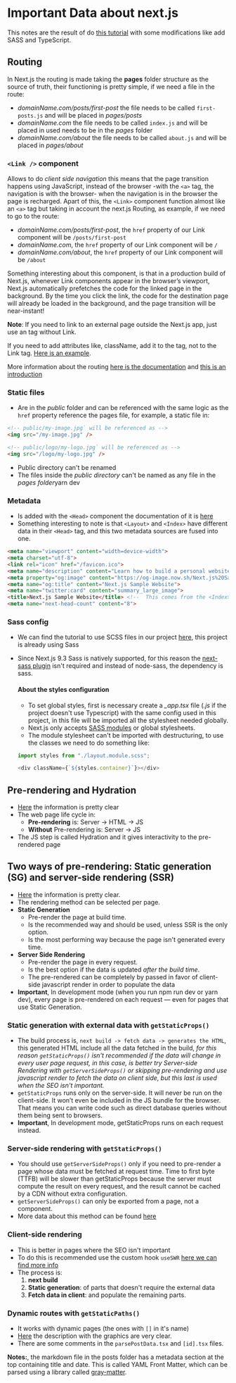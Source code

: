 # Important Data about next.js

This notes are the result of do [this tutorial](https://nextjs.org/learn/basics/create-nextjs-app) with some modifications like add SASS and TypeScript. 

## Routing
In Next.js the routing is made taking the **pages** folder structure as the source of truth, their functioning is pretty simple, if we need a file in the route:

* *domainName.com/posts/first-post* the file needs to be called `first-posts.js` and will be placed in *pages/posts*
* *domainName.com* the file needs to be called `index.js` and will be placed in used needs to be in the *pages* folder
* *domainName.com/about* the file needs to be called `about.js` and will be placed in *pages/about* 


### `<Link />` component
Allows to do *client side navigation* this means that the page transition happens using JavaScript, instead of the browser -with the `<a>` tag, the navigation is with the browser- when the navigation is in the browser the page is recharged. Apart of this, the `<Link>` component function almost like an `<a>` tag but taking in account the next.js Routing, as example, if we need to go to the route:

* *domainName.com/posts/first-post*, the `href` property of our Link component will be `/posts/first-post`
* *domainName.com*, the `href` property of our Link component will be `/`
* *domainName.com/about*, the `href` property of our Link component will be `/about`

Something interesting about this component, is that in a production build of Next.js, whenever Link components appear in the browser’s viewport, Next.js automatically prefetches the code for the linked page in the background. By the time you click the link, the code for the destination page will already be loaded in the background, and the page transition will be near-instant!

**Note**: If you need to link to an external page outside the Next.js app, just use an <a> tag without Link.

If you need to add attributes like, className, add it to the *<a>* tag, not to the Link tag. [Here is an example](https://github.com/zeit/next-learn-starter/blob/master/snippets/link-classname-example.js).

More information about the routing [here is the documentation](https://nextjs.org/docs/api-reference/next/link) and [this is an introduction](https://nextjs.org/docs/routing/introduction)


### Static files
* Are in the *public* folder and can be referenced with the same logic as the `href` property reference the pages file, for example, a static file in:

```html
<!-- public/my-image.jpg` will be referenced as -->
<img src="/my-image.jpg" />

<!-- public/logo/my-logo.jpg` will be referenced as -->
<img src="/logo/my-logo.jpg" />
```

* Public directory can't be renamed
* The files inside the *public directory* can't be named as any file in the *pages folder*yarn dev

### Metadata
* Is added with the `<Head>` component the documentation of it is [here](https://nextjs.org/docs/api-reference/next/head)
* Something interesting to note is that `<Layout>` and `<Index>` have different data in their `<Head>` tag, and this two metadata sources are fused into one.
```HTML
<meta name="viewport" content="width=device-width">
<meta charset="utf-8">
<link rel="icon" href="/favicon.ico">
<meta name="description" content="Learn how to build a personal website using Next.js">
<meta property="og:image" content="https://og-image.now.sh/Next.js%20Sample%20Website.png?theme=light&amp;md=0&amp;fontSize=75px&amp;images=https%3A%2F%2Fassets.zeit.co%2Fimage%2Fupload%2Ffront%2Fassets%2Fdesign%2Fnextjs-black-logo.svg">
<meta name="og:title" content="Next.js Sample Website">
<meta name="twitter:card" content="summary_large_image">
<title>Next.js Sample Website</title> <!--  This comes from the <Index> -->
<meta name="next-head-count" content="8">
```

### Sass config
* We can find the tutorial to use SCSS files in our project [here](https://nextjs.org/blog/next-9-3#built-in-sass-support-for-global-stylesheets), this project is already using Sass
* Since Next.js 9.3 Sass is natively supported, for this reason the [next-sass plugin](https://github.com/zeit/next-plugins/tree/master/packages/next-sass) isn't required and instead of node-sass, the dependency is sass.

  #### About the styles configuration
    * To set global styles, first is necessary create a *_app.tsx* file (*.js* if the project doesn't use Typescript) with the same config used in this project, in this file will be imported all the stylesheet needed globally. 
    * Next.js only accepts [SASS modules](https://nextjs.org/blog/next-9-3#built-in-sass-css-module-support-for-component-level-styles) or global stylesheets.
    * The module stylesheet can't be imported with destructuring, to use the classes we need to do something like:

    ```javascript
    import styles from "./layout.module.scss";

    <div className={`${styles.container}`}></div>
    ```
  
## Pre-rendering and Hydration
* [Here](https://nextjs.org/learn/basics/data-fetching/pre-rendering) the information is pretty clear 
* The web page life cycle in:
  * **Pre-rendering** is: Server -> HTML -> JS
  * **Without** Pre-rendering is: Server -> JS
* The JS step is called Hydration and it gives interactivity to the pre-rendered page

## Two ways of pre-rendering: Static generation (SG) and server-side rendering (SSR) 
* [Here](https://nextjs.org/learn/basics/data-fetching/two-forms) the information is pretty clear.
* The rendering method can be selected per page.
* **Static Generation** 
  * Pre-render the page at build time. 
  * Is the recommended way and should be used, unless SSR is the only option.
  * Is the most performing way because the page isn't generated every time.
* **Server Side Rendering** 
  * Pre-render the page in every request.
  * Is the best option if the data is updated *after the build time*.
  * The pre-rendered can be completely by passed in favor of client-side javascript render in order to populate the data
* **Important**, In development mode (when you run npm run dev or yarn dev), every page is pre-rendered on each request — even for pages that use Static Generation.

### Static generation with external data with `getStaticProps()`
* The build process is, `next build -> fetch data -> generates the HTML`, this generated HTML include all the data fetched in the build, *for this reason `getStaticProps()` isn't recommended if the data will change in every user page request, in this case, is better try Server-side Rendering with `getServerSideProps()` or skipping pre-rendering and use javascript render to fetch the data on client side, but this last is used when the SEO isn't important.* 
* `getStaticProps` runs only on the server-side. It will never be run on the client-side. It won’t even be included in the JS bundle for the browser. That means you can write code such as direct database queries without them being sent to browsers.
* **Important**, In development mode, getStaticProps runs on each request instead.

### Server-side rendering with `getStaticProps()`
* You should use `getServerSideProps()` only if you need to pre-render a page whose data must be fetched at request time. Time to first byte (TTFB) will be slower than getStaticProps because the server must compute the result on every request, and the result cannot be cached by a CDN without extra configuration.
* `getServerSideProps()` can only be exported from a page, not a component.
* More data about this method can be found [here](https://nextjs.org/docs/basic-features/data-fetching#getserversideprops-server-side-rendering)

### Client-side rendering
* This is better in pages where the SEO isn't important
* To do this is recommended use the custom hook `useSWR` [here we can find more info](https://swr.now.sh/)
* The process is: 
  1. **next build**
  2. **Static generation**: of parts that doesn't require the external data
  3. **Fetch data in client**: and populate the remaining parts.

### Dynamic routes with `getStaticPaths()`
* It works with dynamic pages (the ones with `[]` in it's name)
* [Here](https://nextjs.org/learn/basics/dynamic-routes/page-path-external-data) the description with the graphics are very clear.
* There are some comments in the `parsePostData.tsx` and `[id].tsx` files.

**Notes:**, the markdown file in the posts folder has a metadata section at the top containing title and date. This is called YAML Front Matter, which can be parsed using a library called [gray-matter](https://github.com/jonschlinkert/gray-matter).
